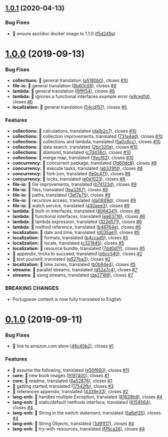 ## [1.0.1](https://github.com/duke-certification/java6-to-java8-en/compare/v1.0.0...v1.0.1) (2020-04-13)


### Bug Fixes

* 🐛 ensure asciidoc docker image to 1.1.0 ([f5d249a](https://github.com/duke-certification/java6-to-java8-en/commit/f5d249a2fbfa3ca82ab00212a39179ffa3b2fd3d))

# [1.0.0](https://github.com/duke-certification/java6-to-java8-en/compare/v0.1.0...v1.0.0) (2019-09-13)


### Bug Fixes

* **collections:** 🐛 general translation ([a5180b0](https://github.com/duke-certification/java6-to-java8-en/commit/a5180b0)), closes [#10](https://github.com/duke-certification/java6-to-java8-en/issues/10)
* **file-io:** 🐛 general translation ([9b60c68](https://github.com/duke-certification/java6-to-java8-en/commit/9b60c68)), closes [#9](https://github.com/duke-certification/java6-to-java8-en/issues/9)
* **lambda:** 🐛 general translation ([6ffff54](https://github.com/duke-certification/java6-to-java8-en/commit/6ffff54)), closes [#6](https://github.com/duke-certification/java6-to-java8-en/issues/6)
* **lambda:** 🐛 ignores a functional interfaces example error ([e8ced1d](https://github.com/duke-certification/java6-to-java8-en/commit/e8ced1d)), closes [#6](https://github.com/duke-certification/java6-to-java8-en/issues/6)
* **localization:** 🐛 general translation ([54cd157](https://github.com/duke-certification/java6-to-java8-en/commit/54cd157)), closes [#5](https://github.com/duke-certification/java6-to-java8-en/issues/5)


### Features

* **collections:** 🎸 calculations, translated ([da1b2c7](https://github.com/duke-certification/java6-to-java8-en/commit/da1b2c7)), closes [#10](https://github.com/duke-certification/java6-to-java8-en/issues/10)
* **collections:** 🎸 collection improvements, translated ([731a4ad](https://github.com/duke-certification/java6-to-java8-en/commit/731a4ad)), closes [#10](https://github.com/duke-certification/java6-to-java8-en/issues/10)
* **collections:** 🎸 collections and lambda, translated ([5a0c6cc](https://github.com/duke-certification/java6-to-java8-en/commit/5a0c6cc)), closes [#10](https://github.com/duke-certification/java6-to-java8-en/issues/10)
* **collections:** 🎸 data search, translated ([2bc320e](https://github.com/duke-certification/java6-to-java8-en/commit/2bc320e)), closes [#10](https://github.com/duke-certification/java6-to-java8-en/issues/10)
* **collections:** 🎸 diamond, translated ([c7dd38c](https://github.com/duke-certification/java6-to-java8-en/commit/c7dd38c)), closes [#10](https://github.com/duke-certification/java6-to-java8-en/issues/10)
* **collections:** 🎸 merge map, translated ([1fecf62](https://github.com/duke-certification/java6-to-java8-en/commit/1fecf62)), closes [#10](https://github.com/duke-certification/java6-to-java8-en/issues/10)
* **concurrency:** 🎸 concurrent package, translated ([7d60dc8](https://github.com/duke-certification/java6-to-java8-en/commit/7d60dc8)), closes [#8](https://github.com/duke-certification/java6-to-java8-en/issues/8)
* **concurrency:** 🎸 execute tasks, translated ([ab329fd](https://github.com/duke-certification/java6-to-java8-en/commit/ab329fd)), closes [#8](https://github.com/duke-certification/java6-to-java8-en/issues/8)
* **concurrency:** 🎸 fork-join, translated ([fe0c471](https://github.com/duke-certification/java6-to-java8-en/commit/fe0c471)), closes [#8](https://github.com/duke-certification/java6-to-java8-en/issues/8)
* **concurrency:** 🎸 locks, translated ([e0e1023](https://github.com/duke-certification/java6-to-java8-en/commit/e0e1023)), closes [#8](https://github.com/duke-certification/java6-to-java8-en/issues/8)
* **file-io:** 🎸 file improvements, translated ([b74123d](https://github.com/duke-certification/java6-to-java8-en/commit/b74123d)), closes [#9](https://github.com/duke-certification/java6-to-java8-en/issues/9)
* **file-io:** 🎸 files, translated ([fea3267](https://github.com/duke-certification/java6-to-java8-en/commit/fea3267)), closes [#9](https://github.com/duke-certification/java6-to-java8-en/issues/9)
* **file-io:** 🎸 paths, translated ([3ef7e75](https://github.com/duke-certification/java6-to-java8-en/commit/3ef7e75)), closes [#9](https://github.com/duke-certification/java6-to-java8-en/issues/9)
* **file-io:** 🎸 recursive access, translated ([da0699d](https://github.com/duke-certification/java6-to-java8-en/commit/da0699d)), closes [#9](https://github.com/duke-certification/java6-to-java8-en/issues/9)
* **file-io:** 🎸 watch service, translated ([492aee3](https://github.com/duke-certification/java6-to-java8-en/commit/492aee3)), closes [#9](https://github.com/duke-certification/java6-to-java8-en/issues/9)
* **lambda:** 🎸 built-in interfaces, translated ([8064241](https://github.com/duke-certification/java6-to-java8-en/commit/8064241)), closes [#6](https://github.com/duke-certification/java6-to-java8-en/issues/6)
* **lambda:** 🎸 functional interfaces, translated ([ea63716](https://github.com/duke-certification/java6-to-java8-en/commit/ea63716)), closes [#6](https://github.com/duke-certification/java6-to-java8-en/issues/6)
* **lambda:** 🎸 lambda expression, translated ([322d571](https://github.com/duke-certification/java6-to-java8-en/commit/322d571)), closes [#6](https://github.com/duke-certification/java6-to-java8-en/issues/6)
* **lambda:** 🎸 method reference, translated ([b46764e](https://github.com/duke-certification/java6-to-java8-en/commit/b46764e)), closes [#6](https://github.com/duke-certification/java6-to-java8-en/issues/6)
* **localization:** 🎸 date and time, translated ([d035ae1](https://github.com/duke-certification/java6-to-java8-en/commit/d035ae1)), closes [#5](https://github.com/duke-certification/java6-to-java8-en/issues/5)
* **localization:** 🎸 formats, translated ([b4ccad5](https://github.com/duke-certification/java6-to-java8-en/commit/b4ccad5)), closes [#5](https://github.com/duke-certification/java6-to-java8-en/issues/5)
* **localization:** 🎸 locale, translated ([c321845](https://github.com/duke-certification/java6-to-java8-en/commit/c321845)), closes [#5](https://github.com/duke-certification/java6-to-java8-en/issues/5)
* **localization:** 🎸 resource bundle, translated ([7dd0d7f](https://github.com/duke-certification/java6-to-java8-en/commit/7dd0d7f)), closes [#5](https://github.com/duke-certification/java6-to-java8-en/issues/5)
* 🎸 appendix, tricks to succeed, translated ([e6cc540](https://github.com/duke-certification/java6-to-java8-en/commit/e6cc540)), closes [#2](https://github.com/duke-certification/java6-to-java8-en/issues/2)
* 🎸 test yourself, translated ([e627ba3](https://github.com/duke-certification/java6-to-java8-en/commit/e627ba3)), closes [#2](https://github.com/duke-certification/java6-to-java8-en/issues/2)
* **localization:** 🎸 time zones, translated ([b0b94e4](https://github.com/duke-certification/java6-to-java8-en/commit/b0b94e4)), closes [#5](https://github.com/duke-certification/java6-to-java8-en/issues/5)
* **streams:** 🎸 parallel streams, translated ([d52a7c4](https://github.com/duke-certification/java6-to-java8-en/commit/d52a7c4)), closes [#7](https://github.com/duke-certification/java6-to-java8-en/issues/7)
* **streams:** 🎸 using streams, translated ([de27189](https://github.com/duke-certification/java6-to-java8-en/commit/de27189)), closes [#7](https://github.com/duke-certification/java6-to-java8-en/issues/7)


### BREAKING CHANGES

* Portuguese content is now fully translated to English.

# [0.1.0](https://github.com/duke-certification/java6-to-java8-en/compare/v0.0.1...v0.1.0) (2019-09-11)


### Bug Fixes

* 🐛 link to amazon.com store ([48c40b2](https://github.com/duke-certification/java6-to-java8-en/commit/48c40b2)), closes [#1](https://github.com/duke-certification/java6-to-java8-en/issues/1)


### Features

* 🎸 assume the following, translated ([e50f680](https://github.com/duke-certification/java6-to-java8-en/commit/e50f680)), closes [#11](https://github.com/duke-certification/java6-to-java8-en/issues/11)
* **core:** 🎸 new book images ([9197400](https://github.com/duke-certification/java6-to-java8-en/commit/9197400)), closes [#1](https://github.com/duke-certification/java6-to-java8-en/issues/1)
* **core:** 🎸 readme, translated ([6a52876](https://github.com/duke-certification/java6-to-java8-en/commit/6a52876)), closes [#1](https://github.com/duke-certification/java6-to-java8-en/issues/1)
* 🎸 getting started, translated ([17542fb](https://github.com/duke-certification/java6-to-java8-en/commit/17542fb)), closes [#3](https://github.com/duke-certification/java6-to-java8-en/issues/3)
* 🎸 references appendix, translated ([4339e33](https://github.com/duke-certification/java6-to-java8-en/commit/4339e33)), closes [#2](https://github.com/duke-certification/java6-to-java8-en/issues/2)
* **lang-enh:** 🎸 handles multiple Exception, translated ([81639b9](https://github.com/duke-certification/java6-to-java8-en/commit/81639b9)), closes [#4](https://github.com/duke-certification/java6-to-java8-en/issues/4)
* **lang-enh:** 🎸 static/default methods interface, translated ([6159564](https://github.com/duke-certification/java6-to-java8-en/commit/6159564)), closes [#4](https://github.com/duke-certification/java6-to-java8-en/issues/4)
* **lang-enh:** 🎸 String in the switch statement, translated ([5a6ef35](https://github.com/duke-certification/java6-to-java8-en/commit/5a6ef35)), closes [#4](https://github.com/duke-certification/java6-to-java8-en/issues/4)
* **lang-enh:** 🎸 String Objects, translated ([3d91f17](https://github.com/duke-certification/java6-to-java8-en/commit/3d91f17)), closes [#4](https://github.com/duke-certification/java6-to-java8-en/issues/4)
* **lang-enh:** 🎸 try-with-resources, translated ([f76ca26](https://github.com/duke-certification/java6-to-java8-en/commit/f76ca26)), closes [#4](https://github.com/duke-certification/java6-to-java8-en/issues/4)
